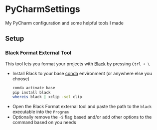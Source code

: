 # PyCharmSettings

My PyCharm configuration and some helpful tools I made

## Setup
### Black Format External Tool
This tool lets you format your projects with [Black](https://black.readthedocs.io/en/stable/) by pressing `Ctrl + \`
- Install Black to your base [conda](https://docs.conda.io/en/latest/index.html) environment (or anywhere else you choose)
  ```bash
  conda activate base 
  pip install black
  whereis black | xclip -sel clip 
  ```
- Open the Black Format external tool and paste the path to the `black` executable into the `Program`
- Optionally remove the `-S` flag based and/or add other options to the command based on you needs

